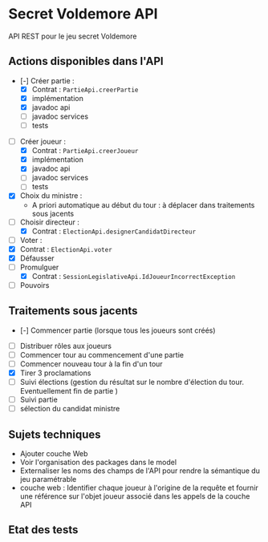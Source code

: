 # Secret Voldemore API

 API REST pour le jeu secret Voldemore
 
## Actions disponibles dans l'API

 * [-] Créer partie :
   * [X] Contrat : `PartieApi.creerPartie`
   * [X] implémentation
   * [X] javadoc api
   * [ ] javadoc services
   * [ ] tests
 * [ ] Créer joueur :
   * [X] Contrat : `PartieApi.creerJoueur`
   * [X] implémentation
   * [X] javadoc api
   * [ ] javadoc services
   * [ ] tests
 * [X] Choix du ministre :
   * A priori automatique au début du tour : à déplacer dans traitements sous jacents
 * [ ] Choisir directeur :
   * [X] Contrat : `ElectionApi.designerCandidatDirecteur`
 * [ ]  Voter :
   * [X] Contrat : `ElectionApi.voter` 
 * [X] Défausser
 * [ ] Promulguer
   * [X] Contrat : `SessionLegislativeApi.IdJoueurIncorrectException` 
 * [ ] Pouvoirs
 
## Traitements sous jacents
 
 * [-] Commencer partie (lorsque tous les joueurs sont créés)
 * [ ] Distribuer rôles aux joueurs
 * [ ] Commencer tour au commencement d'une partie
 * [ ] Commencer nouveau tour à la fin d'un tour
 * [X] Tirer 3 proclamations
 * [ ] Suivi élections (gestion du résultat sur le nombre d'élection du tour. Eventuellement fin de partie )
 * [ ] Suivi partie
 * [ ] sélection du candidat ministre
 
## Sujets techniques

* Ajouter couche Web 
* Voir l'organisation des packages dans le model
* Externaliser les noms des champs de l'API pour rendre la sémantique du jeu paramétrable
* couche web : Identifier chaque joueur à l'origine de la requête et fournir une référence sur l'objet joueur associé dans les appels de la couche API 
 
## Etat des tests 
 
 
 
 